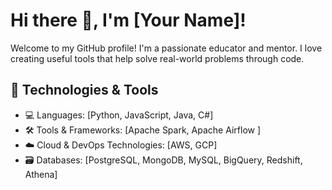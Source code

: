 # Hi there 👋, I'm [Your Name]!

Welcome to my GitHub profile! I'm a passionate educator and mentor. I love creating useful tools that help solve real-world problems through code.

## 🔧 Technologies & Tools
- 💻 Languages: [Python, JavaScript, Java, C#]
- 🛠️ Tools & Frameworks: [Apache Spark, Apache Airflow ]
- ☁️ Cloud & DevOps Technologies: [AWS, GCP]
- 🗃️ Databases: [PostgreSQL, MongoDB, MySQL, BigQuery, Redshift, Athena]


<!--
**mchaudhari2023/mchaudhari2023** is a ✨ _special_ ✨ repository because its `README.md` (this file) appears on your GitHub profile.

Here are some ideas to get you started:

- 🔭 I’m currently working on ...
- 🌱 I’m currently learning ...
- 👯 I’m looking to collaborate on ...
- 🤔 I’m looking for help with ...
- 💬 Ask me about ...
- 📫 How to reach me: ...
- 😄 Pronouns: ...
- ⚡ Fun fact: ...
-->
